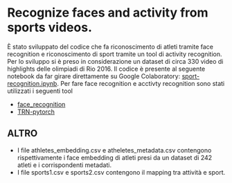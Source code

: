 # Recognize faces and activity from sports videos.

È stato sviluppato del codice che fa riconoscimento di atleti tramite face recognition e riconoscimento di sport tramite un tool di activity recognition. Per lo sviluppo si è preso in considerazione un dataset di circa 330 video di highlights delle olimpiadi di Rio 2016.
Il codice è presente al seguente notebook da far girare direttamente su Google Colaboratory:
[sport-recognition.ipynb](https://colab.research.google.com/drive/1Ghs_0S0Fbpmb48_zSTrIpXZF82Uldmnj#scrollTo=Zsi_GkHPpCMa).
Per fare face recognition e acctivty recognition sono stati utilizzati i seguenti tool
- [face_recognition](https://github.com/ageitgey/face_recognition)
- [TRN-pytorch](https://github.com/metalbubble/TRN-pytorch/tree/a8e2df8919050b1fa9e94907f71089cd75816c45)

## ALTRO

- I file athletes_embedding.csv e atheletes_metadata.csv contengono rispettivamente i face embedding di atleti presi da un dataset di 242 atleti e i corrispondenti metadati.
- I file sports1.csv e sports2.csv contengono il mapping tra attività e sport.
